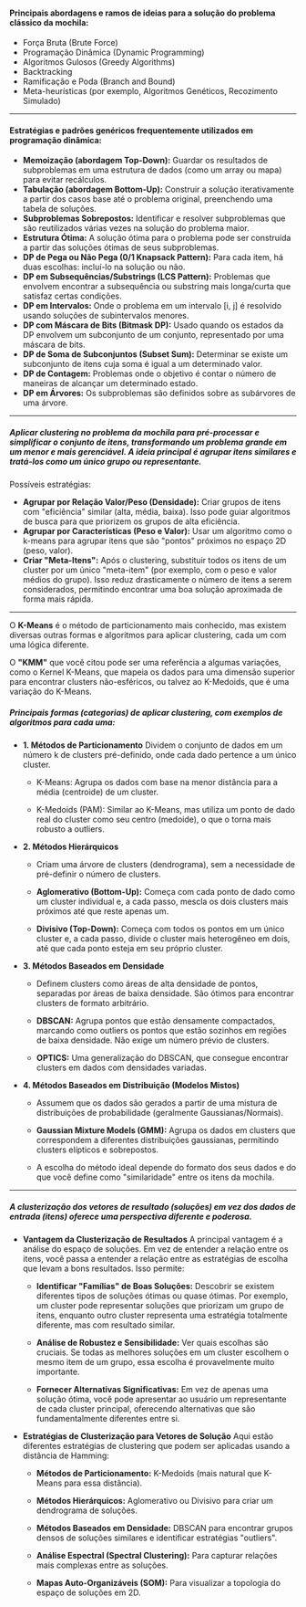 #### Principais abordagens e ramos de ideias para a solução do problema clássico da mochila:

* Força Bruta (Brute Force)
* Programação Dinâmica (Dynamic Programming)
* Algoritmos Gulosos (Greedy Algorithms)
* Backtracking
* Ramificação e Poda (Branch and Bound)
* Meta-heurísticas (por exemplo, Algoritmos Genéticos, Recozimento Simulado)

---

#### Estratégias e padrões genéricos frequentemente utilizados em programação dinâmica:

* **Memoização (abordagem Top-Down):** Guardar os resultados de subproblemas em uma estrutura de dados (como um array ou mapa) para evitar recálculos.
* **Tabulação (abordagem Bottom-Up):** Construir a solução iterativamente a partir dos casos base até o problema original, preenchendo uma tabela de soluções.
* **Subproblemas Sobrepostos:** Identificar e resolver subproblemas que são reutilizados várias vezes na solução do problema maior.
* **Estrutura Ótima:** A solução ótima para o problema pode ser construída a partir das
soluções ótimas de seus subproblemas.
* **DP de Pega ou Não Pega (0/1 Knapsack Pattern):** Para cada item, há duas escolhas:
incluí-lo na solução ou não.
* **DP em Subsequências/Substrings (LCS Pattern):** Problemas que envolvem encontrar a
subsequência ou substring mais longa/curta que satisfaz certas condições.
* **DP em Intervalos:** Onde o problema em um intervalo [i, j] é resolvido usando soluções de subintervalos menores.
* **DP com Máscara de Bits (Bitmask DP):** Usado quando os estados da DP envolvem um
subconjunto de um conjunto, representado por uma máscara de bits.
* **DP de Soma de Subconjuntos (Subset Sum):** Determinar se existe um subconjunto de itens cuja soma é igual a um determinado valor.
* **DP de Contagem:** Problemas onde o objetivo é contar o número de maneiras de alcançar um determinado estado.
* **DP em Árvores:** Os subproblemas são definidos sobre as subárvores de uma árvore.

---

##### Aplicar clustering no problema da mochila para pré-processar e simplificar o conjunto de itens, transformando um problema grande em um menor e mais gerenciável. A ideia principal é agrupar itens similares e tratá-los como um único grupo ou representante.

Possíveis estratégias:

* **Agrupar por Relação Valor/Peso (Densidade):** Criar grupos de itens com "eficiência" similar (alta, média, baixa). Isso pode guiar algoritmos de busca para que priorizem os grupos de alta eficiência.
* **Agrupar por Características (Peso e Valor):** Usar um algoritmo como o k-means para agrupar itens que são "pontos" próximos no espaço 2D (peso, valor).
* **Criar "Meta-Itens":** Após o clustering, substituir todos os itens de um cluster por um único "meta-item" (por exemplo, com o peso e valor médios do grupo). Isso reduz drasticamente o número de itens a serem considerados, permitindo encontrar uma boa solução aproximada de forma mais rápida.

---

O **K-Means** é o método de particionamento mais conhecido, mas existem diversas outras formas e algoritmos para aplicar clustering, cada um com uma lógica diferente.

O **"KMM"** que você citou pode ser uma referência a algumas variações, como o Kernel K-Means, que mapeia os dados para uma dimensão superior para encontrar clusters não-esféricos, ou talvez ao K-Medoids, que é uma variação do K-Means.

##### Principais formas (categorias) de aplicar clustering, com exemplos de algoritmos para cada uma:

* **1. Métodos de Particionamento**
Dividem o conjunto de dados em um número k de clusters pré-definido, onde cada dado pertence a um único cluster.

    * K-Means: Agrupa os dados com base na menor distância para a média (centroide) de um cluster.

    * K-Medoids (PAM): Similar ao K-Means, mas utiliza um ponto de dado real do cluster como seu centro (medoide), o que o torna mais robusto a outliers.

* **2. Métodos Hierárquicos**
    * Criam uma árvore de clusters (dendrograma), sem a necessidade de pré-definir o número de clusters.

    * **Aglomerativo (Bottom-Up):** Começa com cada ponto de dado como um cluster individual e, a cada passo, mescla os dois clusters mais próximos até que reste apenas um.

    * **Divisivo (Top-Down):** Começa com todos os pontos em um único cluster e, a cada passo, divide o cluster mais heterogêneo em dois, até que cada ponto esteja em seu próprio cluster.

* **3. Métodos Baseados em Densidade**
    * Definem clusters como áreas de alta densidade de pontos, separadas por áreas de baixa densidade. São ótimos para encontrar clusters de formato arbitrário.

    * **DBSCAN:** Agrupa pontos que estão densamente compactados, marcando como outliers os pontos que estão sozinhos em regiões de baixa densidade. Não exige um número prévio de clusters.

    * **OPTICS:** Uma generalização do DBSCAN, que consegue encontrar clusters em dados com densidades variadas.

* **4. Métodos Baseados em Distribuição (Modelos Mistos)**
    * Assumem que os dados são gerados a partir de uma mistura de distribuições de probabilidade (geralmente Gaussianas/Normais).

    * **Gaussian Mixture Models (GMM):** Agrupa os dados em clusters que correspondem a diferentes distribuições gaussianas, permitindo clusters elípticos e sobrepostos.

    * A escolha do método ideal depende do formato dos seus dados e do que você define como "similaridade" entre os itens da mochila.

---

##### A clusterização dos vetores de resultado (soluções) em vez dos dados de entrada (itens) oferece uma perspectiva diferente e poderosa.

* **Vantagem da Clusterização de Resultados**
    A principal vantagem é a análise do espaço de soluções. Em vez de entender a relação entre os itens, você passa a entender a relação entre as estratégias de escolha que levam a bons resultados. Isso permite:

    * **Identificar "Famílias" de Boas Soluções:** Descobrir se existem diferentes tipos de soluções ótimas ou quase ótimas. Por exemplo, um cluster pode representar soluções que priorizam um grupo de itens, enquanto outro cluster representa uma estratégia totalmente diferente, mas com resultado similar.

    * **Análise de Robustez e Sensibilidade:** Ver quais escolhas são cruciais. Se todas as melhores soluções em um cluster escolhem o mesmo item de um grupo, essa escolha é provavelmente muito importante.

    * **Fornecer Alternativas Significativas:** Em vez de apenas uma solução ótima, você pode apresentar ao usuário um representante de cada cluster principal, oferecendo alternativas que são fundamentalmente diferentes entre si.

* **Estratégias de Clusterização para Vetores de Solução**
    Aqui estão diferentes estratégias de clustering que podem ser aplicadas usando a distância de Hamming:

    * **Métodos de Particionamento:** K-Medoids (mais natural que K-Means para essa distância).

    * **Métodos Hierárquicos:** Aglomerativo ou Divisivo para criar um dendrograma de soluções.

    * **Métodos Baseados em Densidade:** DBSCAN para encontrar grupos densos de soluções similares e identificar estratégias "outliers".

    * **Análise Espectral (Spectral Clustering):** Para capturar relações mais complexas entre as soluções.

    * **Mapas Auto-Organizáveis (SOM):** Para visualizar a topologia do espaço de soluções em 2D.


